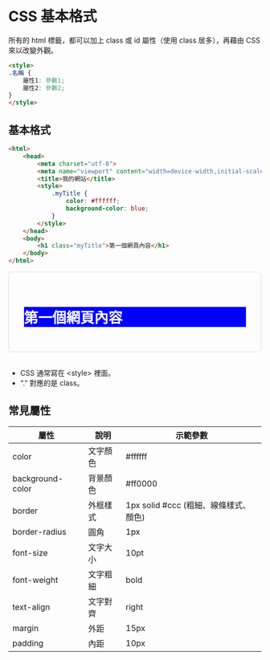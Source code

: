 # CSS 基本格式
所有的 html 標籤，都可以加上 class 或 id 屬性（使用 class 居多），再藉由 CSS 來以改變外觀。

```html
<style>
.名稱 {
    屬性1: 參數1;
    屬性2: 參數2;
}
</style>
```

## 基本格式
```html
<html>
    <head>
        <meta charset="utf-8">
        <meta name="viewport" content="width=device-width,initial-scale=1">
        <title>我的網站</title>
        <style>
            .myTitle {
                color: #ffffff;
                background-color: blue;
            }
        </style>
    </head>
    <body>
        <h1 class="myTitle">第一個網頁內容</h1>
    </body>
</html>
```

<div style="border: 1px solid #ddd; padding: 30px; border-radius: 6px;">
<h1 class="myTitle" style="color: #fff;background-color: blue;">第一個網頁內容</h1>
</div>

<br />

- CSS 通常寫在 &lt;style> 裡面。
- “.” 對應的是 class。


## 常見屬性
|屬性|說明|示範參數|
|---|---|---|
|color|文字顏色|#ffffff
|background-color|背景顏色|#ff0000
|border|外框樣式|1px solid #ccc (粗細、線條樣式、顏色)|
|border-radius|圓角|1px
|font-size|文字大小|10pt
|font-weight|文字粗細|bold
|text-align|文字對齊|right
|margin|外距|15px|
|padding|內距|10px|